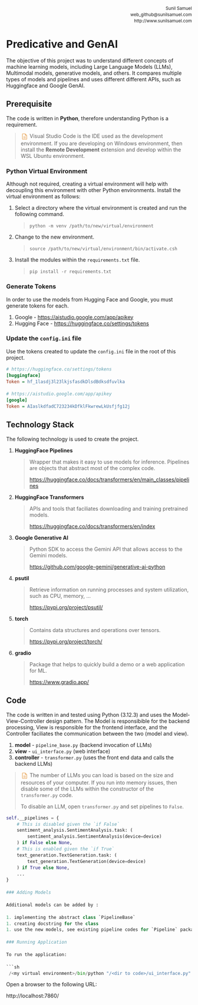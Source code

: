 <p align='right'>
	<small>Sunil Samuel<br>
		web_github@sunilsamuel.com<br>
		http://www.sunilsamuel.com
	</small>
</p>

# Predicative and GenAI

The objective of this project was to understand different concepts of machine learning models, including Large Language Models (LLMs), Multimodal models, generative models, and others.  It compares multiple types of models and pipelines and uses different different APIs, such as Huggingface and Google GenAI.

## Prerequisite

The code is written in **Python**, therefore understanding Python is a requirement.
><img src="docs/gfx/note.png" style="width:20px;display:inline-block;vertical-align:middle;"> Visual Studio Code is the IDE used as the development environment.  If you are developing on Windows environment, then install the **Remote Development** extension and develop within the WSL Ubuntu environment.

### Python Virtual Environment

Although not required, creating a virtual environment will help with decoupling this environment with other Python environments.  Install the virtual environment as follows:

1. Select a directory where the virtual environment is created and run the following command.
    > `python -m venv /path/to/new/virtual/environment`
1. Change to the new environment.
    > `source /path/to/new/virtual/environment/bin/activate.csh`
1. Install the modules within the `requirements.txt` file.
    > `pip install -r requirements.txt`

### Generate Tokens

In order to use the models from Hugging Face and Google, you must generate tokens for each.

1. Google - https://aistudio.google.com/app/apikey
1. Hugging Face - https://huggingface.co/settings/tokens

### Update the `config.ini` file

Use the tokens created to update the `config.ini` file in the root of this project.

```ini
# https://huggingface.co/settings/tokens
[huggingface]
Token = hf_1lasdj3l23lkjsfasdkDlsdBdksdfuvlka

# https://aistudio.google.com/app/apikey
[google]
Token = AIaslkdfadC723234kDfklFkwrewLkUsfjfg12j
```

## Technology Stack

The following technology is used to create the project.

1. **HuggingFace Pipelines**
    > Wrapper that makes it easy to use models for inference.  Pipelines are objects that abstract most of the complex code.
    >
    > https://huggingface.co/docs/transformers/en/main_classes/pipelines
1. **HuggingFace Transformers**
    > APIs and tools that faciliates downloading and training pretrained models.
    >
    > https://huggingface.co/docs/transformers/en/index
1. **Google Generative AI**
    > Python SDK to access the Gemini API that allows access to the Gemini models.
    >
    > https://github.com/google-gemini/generative-ai-python
1. **psutil**
    > Retrieve information on running processes and system utilization, such as CPU, memory, ...
    >
    > https://pypi.org/project/psutil/
1. **torch**
    > Contains data structures and operations over tensors.
    >
    > https://pypi.org/project/torch/
1. **gradio**
    > Package that helps to quickly build a demo or a web application for ML.
    >
    > https://www.gradio.app/

## Code

The code is written in and tested using Python (3.12.3) and uses the Model-View-Controller design pattern.  The Model is responsibible for the backend processing, View is responsible for the frontend interface, and the Controller faciliates the communication between the two (model and view).

1. **model** - `pipeline_base.py` (backend invocation of LLMs)
1. **view** - `ui_interface.py` (web interface)
1. **controller** - `transformer.py` (uses the front end data and calls the backend LLMs)

><img src="docs/gfx/note.png" style="width:20px;display:inline-block;vertical-align:middle;"> The number of LLMs you can load is based on the size and resources of your computer.  If you run into memory issues, then disable some of the LLMs within the constructor of the `transformer.py` code.
>
> To disable an LLM, open `transformer.py` and set pipelines to `False`.
>
```python
self.__pipelines = {
    # This is disabled given the `if False`
    sentiment_analysis.SentimentAnalysis.task: (
        sentiment_analysis.SentimentAnalysis(device=device) 
    ) if False else None,
    # This is enabled given the `if True`
    text_generation.TextGeneration.task: (
        text_generation.TextGeneration(device=device) 
    ) if True else None,
    ...
}

### Adding Models

Additional models can be added by :

1. implementing the abstract class `PipelineBase`
1. creating docstring for the class
1. use the new models, see existing pipeline codes for `Pipeline` package

### Running Application

To run the application:

```sh
 /<my virtual environment>/bin/python "/<dir to code>/ui_interface.py"
```

Open a browser to the following URL:

http://localhost:7860/